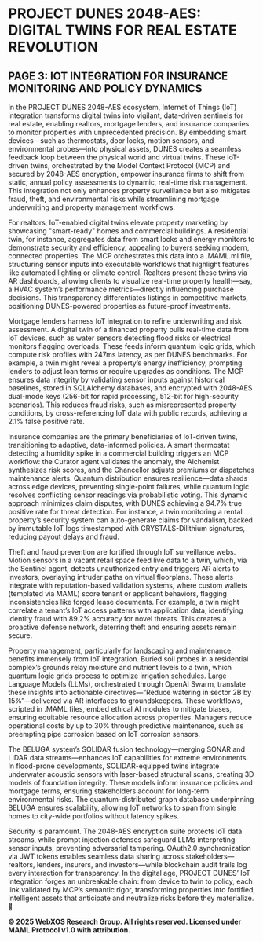 # PROJECT DUNES 2048-AES: DIGITAL TWINS FOR REAL ESTATE REVOLUTION

## PAGE 3: IOT INTEGRATION FOR INSURANCE MONITORING AND POLICY DYNAMICS

In the PROJECT DUNES 2048-AES ecosystem, Internet of Things (IoT) integration transforms digital twins into vigilant, data-driven sentinels for real estate, enabling realtors, mortgage lenders, and insurance companies to monitor properties with unprecedented precision. By embedding smart devices—such as thermostats, door locks, motion sensors, and environmental probes—into physical assets, DUNES creates a seamless feedback loop between the physical world and virtual twins. These IoT-driven twins, orchestrated by the Model Context Protocol (MCP) and secured by 2048-AES encryption, empower insurance firms to shift from static, annual policy assessments to dynamic, real-time risk management. This integration not only enhances property surveillance but also mitigates fraud, theft, and environmental risks while streamlining mortgage underwriting and property management workflows.

For realtors, IoT-enabled digital twins elevate property marketing by showcasing "smart-ready" homes and commercial buildings. A residential twin, for instance, aggregates data from smart locks and energy monitors to demonstrate security and efficiency, appealing to buyers seeking modern, connected properties. The MCP orchestrates this data into a .MAML.ml file, structuring sensor inputs into executable workflows that highlight features like automated lighting or climate control. Realtors present these twins via AR dashboards, allowing clients to visualize real-time property health—say, a HVAC system’s performance metrics—directly influencing purchase decisions. This transparency differentiates listings in competitive markets, positioning DUNES-powered properties as future-proof investments.

Mortgage lenders harness IoT integration to refine underwriting and risk assessment. A digital twin of a financed property pulls real-time data from IoT devices, such as water sensors detecting flood risks or electrical monitors flagging overloads. These feeds inform quantum logic grids, which compute risk profiles with 247ms latency, as per DUNES benchmarks. For example, a twin might reveal a property’s energy inefficiency, prompting lenders to adjust loan terms or require upgrades as conditions. The MCP ensures data integrity by validating sensor inputs against historical baselines, stored in SQLAlchemy databases, and encrypted with 2048-AES dual-mode keys (256-bit for rapid processing, 512-bit for high-security scenarios). This reduces fraud risks, such as misrepresented property conditions, by cross-referencing IoT data with public records, achieving a 2.1% false positive rate.

Insurance companies are the primary beneficiaries of IoT-driven twins, transitioning to adaptive, data-informed policies. A smart thermostat detecting a humidity spike in a commercial building triggers an MCP workflow: the Curator agent validates the anomaly, the Alchemist synthesizes risk scores, and the Chancellor adjusts premiums or dispatches maintenance alerts. Quantum distribution ensures resilience—data shards across edge devices, preventing single-point failures, while quantum logic resolves conflicting sensor readings via probabilistic voting. This dynamic approach minimizes claim disputes, with DUNES achieving a 94.7% true positive rate for threat detection. For instance, a twin monitoring a rental property’s security system can auto-generate claims for vandalism, backed by immutable IoT logs timestamped with CRYSTALS-Dilithium signatures, reducing payout delays and fraud.

Theft and fraud prevention are fortified through IoT surveillance webs. Motion sensors in a vacant retail space feed live data to a twin, which, via the Sentinel agent, detects unauthorized entry and triggers AR alerts to investors, overlaying intruder paths on virtual floorplans. These alerts integrate with reputation-based validation systems, where custom wallets (templated via MAML) score tenant or applicant behaviors, flagging inconsistencies like forged lease documents. For example, a twin might correlate a tenant’s IoT access patterns with application data, identifying identity fraud with 89.2% accuracy for novel threats. This creates a proactive defense network, deterring theft and ensuring assets remain secure.

Property management, particularly for landscaping and maintenance, benefits immensely from IoT integration. Buried soil probes in a residential complex’s grounds relay moisture and nutrient levels to a twin, which quantum logic grids process to optimize irrigation schedules. Large Language Models (LLMs), orchestrated through OpenAI Swarm, translate these insights into actionable directives—“Reduce watering in sector 2B by 15%”—delivered via AR interfaces to groundskeepers. These workflows, scripted in .MAML files, embed ethical AI modules to mitigate biases, ensuring equitable resource allocation across properties. Managers reduce operational costs by up to 30% through predictive maintenance, such as preempting pipe corrosion based on IoT corrosion sensors.

The BELUGA system’s SOLIDAR fusion technology—merging SONAR and LIDAR data streams—enhances IoT capabilities for extreme environments. In flood-prone developments, SOLIDAR-equipped twins integrate underwater acoustic sensors with laser-based structural scans, creating 3D models of foundation integrity. These models inform insurance policies and mortgage terms, ensuring stakeholders account for long-term environmental risks. The quantum-distributed graph database underpinning BELUGA ensures scalability, allowing IoT networks to span from single homes to city-wide portfolios without latency spikes.

Security is paramount. The 2048-AES encryption suite protects IoT data streams, while prompt injection defenses safeguard LLMs interpreting sensor inputs, preventing adversarial tampering. OAuth2.0 synchronization via JWT tokens enables seamless data sharing across stakeholders—realtors, lenders, insurers, and investors—while blockchain audit trails log every interaction for transparency. In the digital age, PROJECT DUNES’ IoT integration forges an unbreakable chain: from device to twin to policy, each link validated by MCP’s semantic rigor, transforming properties into fortified, intelligent assets that anticipate and neutralize risks before they materialize. 🐪

**© 2025 WebXOS Research Group. All rights reserved. Licensed under MAML Protocol v1.0 with attribution.**